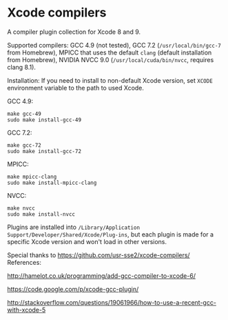# Xcode compilers
A compiler plugin collection for Xcode 8 and 9.

Supported compilers: GCC 4.9 (not tested), GCC 7.2 (`/usr/local/bin/gcc-7` from Homebrew), MPICC that uses the default `clang` (default installation from Homebrew), NVIDIA NVCC 9.0 (`/usr/local/cuda/bin/nvcc`, requires clang 8.1).

Installation:
If you need to install to non-default Xcode version, set `XCODE` environment variable to the path to used Xcode.

GCC 4.9:

```
make gcc-49
sudo make install-gcc-49
```

GCC 7.2:

```
make gcc-72
sudo make install-gcc-72
```

MPICC:

```
make mpicc-clang
sudo make install-mpicc-clang
```

NVCC:

```
make nvcc
sudo make install-nvcc
```

Plugins are installed into `/Library/Application Support/Developer/Shared/Xcode/Plug-ins`, but each plugin is made for a specific Xcode version and won't load in other versions.

Special thanks to https://github.com/usr-sse2/xcode-compilers/ 
References:

http://hamelot.co.uk/programming/add-gcc-compiler-to-xcode-6/

https://code.google.com/p/xcode-gcc-plugin/

http://stackoverflow.com/questions/19061966/how-to-use-a-recent-gcc-with-xcode-5
